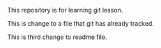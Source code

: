This repository is for learning git lesson.

This is change to a file that git has already tracked.

This is third change to readme file.
